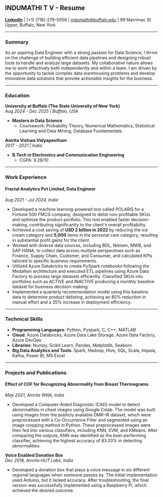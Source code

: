 ## INDUMATHI T V - Resume

**[LinkedIn](https://www.linkedin.com/in/indumathitv2702/)** | (+1) (716)-279-5058 | indumath@buffalo.edu | 99 Merrimac St Upper, Buffalo, New York

---

### Summary

As an aspiring Data Engineer with a strong passion for Data Science, I thrive on the challenge of building efficient data pipelines and designing robust tools to handle and analyze large datasets. My collaborative nature allows me to work effectively both independently and within a team. I am driven by the opportunity to tackle complex data warehousing problems and develop innovative data solutions that provide actionable insights for the business.

---

### Education

**University at Buffalo (The State University of New York)**  
*Aug 2024 - Dec 2025 | Buffalo, USA*  
- **Masters in Data Science**  
  - Coursework: Probability Theory, Numerical Mathematics, Statistical Learning and Data Mining, Database Fundamentals.

**Amrita Vishwa Vidyapeetham**  
*2017 - 2021 | India*  
- **B.Tech in Electronics and Communication Engineering**  
  - CGPA: 9.28/10

---

### Work Experience

#### Fractal Analytics Pvt Limited, Data Engineer  
*Aug 2021 - Jul 2024, India*

- Developed a machine learning-powered tool called POLARIS for a Fortune 500 FMCG company, designed to delist non-profitable SKUs and optimize the product portfolio. This tool enabled faster decision-making, contributing significantly to the client's overall profitability.
- Achieved a cost saving of **USD 2 billion in 2022** by reducing the ice cream category and **5,000** items in the personal care category, resulting in substantial profit gains for the client.
- Worked with diverse data sources, including BDL, Nielsen, MWB, and SAP HANA, to collect data across multiple perspectives such as Finance, Supply Chain, Customer, and Consumer, and calculated KPIs tailored to specific business requirements.
- Utilized Azure Databricks to create PySpark notebooks following the Medallion architecture and executed ETL pipelines using Azure Data Factory to process large datasets efficiently. Classified SKUs into portfolios such as ACTIVE and INACTIVE producing a monthly baseline dataset for business decision-making.
- Implemented a quarterly recommendation model using this baseline data to determine product delisting, achieving an 80% reduction in manual effort and a 35% increase in deployment efficiency.

---

### Technical Skills

- **Programming Languages**: Python, Pyspark, C, C++, MATLAB
- **Cloud**: Azure Databricks, Azure Data Lake Storage, Azure Data Factory, Azure DevOps
- **Libraries**: Numpy, Scikit Learn, Pandas, Matplotlib, Seaborn
- **Big Data Analytics and Tools**: Spark, Hadoop, Hive, SQL, Scala, Impala, Kafka, Power BI, MS Excel

---

### Projects and Publications

#### Effect of COF for Recognizing Abnormality from Breast Thermograms  
*May 2021, Amrita WNA, India*

- Developed a Computer-Aided Diagnostic (CAD) model to detect abnormalities in chest images using Google Colab. The model was built using images from the publicly available DMR-IR dataset, which were preprocessed with a Co-Occurrence Filter and segmented using an image cropping method in Python. These preprocessed images were then fed into various classifiers, including KNN, SVM, and KMeans. After comparing the outputs, KNN was identified as the best-performing classifier, achieving the highest accuracy of 83.33% in detecting abnormalities.

**Voice Enabled Donation Box**  
*Dec 2018, Amrita HUT Labs, India*

- Developed a donation box that plays a voice message in six different regional languages when someone passes by. The initial implementation used Arduino, but it lacked accuracy. After troubleshooting, the final version was successfully implemented using a Raspberry Pi, which achieved the desired outcome.
